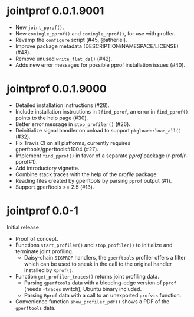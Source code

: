 # jointprof 0.0.1.9001

- New `joint_pprof()`.
- New `comingle_pprof()` and `comingle_rprof()`, for use with proffer.
- Revamp the `configure` script (#45, @atheriel).
- Improve package metadata (DESCRIPTION/NAMESPACE/LICENSE) (#43).
- Remove unused `write_flat_ds()` (#42).
- Adds new error messages for possible pprof installation issues (#40).


# jointprof 0.0.1.9000

- Detailed installation instructions (#28).
- Include installation instructions in `?find_pprof`, an error in `find_pprof()` points to the help page (#30).
- Better error message in `stop_profiler()` (#26).
- Deinitialize signal handler on unload to support `pkgload::load_all()` (#32).
- Fix Travis CI on all platforms, currently requires gperftools/gperftools#1004 (#27).
- Implement `find_pprof()` in favor of a separate *pprof* package (r-prof/r-pprof#1).
- Add introductory vignette.
- Combine stack traces with the help of the _profile_ package.
- Reading files created by gperftools by parsing `pprof` output (#1).
- Support gperftools >= 2.5 (#13).


# jointprof 0.0-1

Initial release

- Proof of concept.
- Functions `start_profiler()` and `stop_profiler()` to initialize and terminate joint profiling.
    - Daisy-chain `SIGPROF` handlers, the `gperftools` profiler offers a filter which can be used to sneak in the call to the original handler installed by `Rprof()`.
- Function `get_profiler_traces()` returns joint profiling data.
    - Parsing `gperftools` data with a bleeding-edge version of `pprof` (needs `-traces` switch), Ubuntu binary included.
    - Parsing `Rprof` data with a call to an unexported `profvis` function.
- Convenience function `show_profiler_pdf()` shows a PDF of the `gperftools` data.

